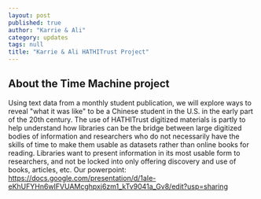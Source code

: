 ```yaml
---
layout: post
published: true
author: "Karrie & Ali"
category: updates
tags: null
title: "Karrie & Ali HATHITrust Project"
---
```


## About the Time Machine project

Using text data from a monthly student publication, we will explore ways to reveal "what it was like" to be a Chinese student in the U.S. in the early part of the 20th century.  The use of HATHITrust digitized materials is partly to help understand how libraries can be the bridge between large digitized bodies of information and researchers who do not necessarily have the skills of time to make them usable as datasets rather than online books for reading.  Libraries want to present information in its most usable form to researchers, and not be locked into only offering discovery and use of books, articles, etc.
Our powerpoint:  https://docs.google.com/presentation/d/1aIe-eKhUFYHn6wIFVUAMcghpxj6zm1_kTv9041a_Gv8/edit?usp=sharing
